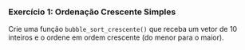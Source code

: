 ### **Exercício 1: Ordenação Crescente Simples**

Crie uma função `bubble_sort_crescente()` que receba um vetor de 10 inteiros e o ordene em ordem crescente (do menor para o maior).